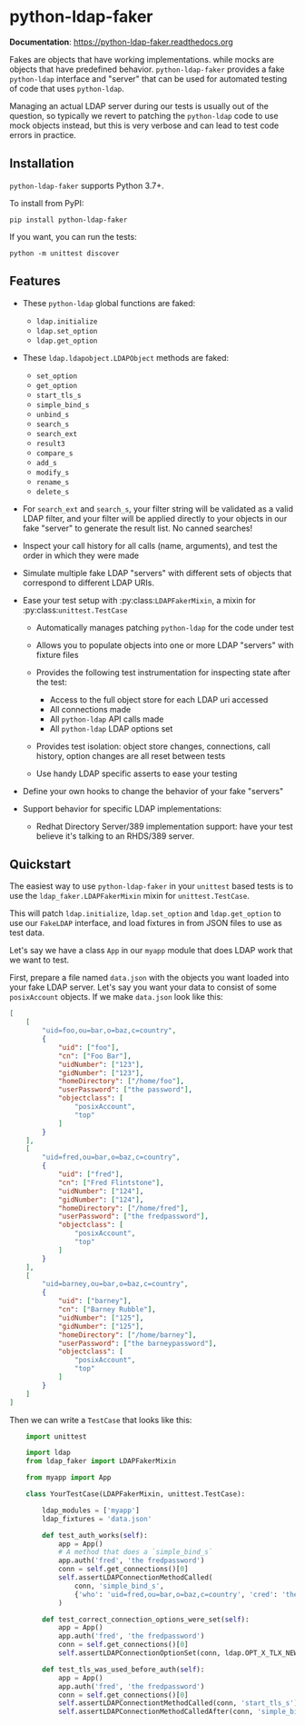 # python-ldap-faker

**Documentation**: https://python-ldap-faker.readthedocs.org

Fakes are objects that have working implementations. while mocks are objects that have predefined behavior.  `python-ldap-faker` provides a fake `python-ldap` interface and "server" that can be used for automated testing of code that uses `python-ldap`.

Managing an actual LDAP server during our tests is usually out of the question, so typically we revert to patching the `python-ldap` code to use mock objects instead, but this is very verbose and can lead to test code errors in practice.

## Installation

`python-ldap-faker` supports Python 3.7+.

To install from PyPI:

```shell
pip install python-ldap-faker
```

If you want, you can run the tests:

```shell
python -m unittest discover
```

## Features

* These `python-ldap` global functions are faked:

    * `ldap.initialize`
    * `ldap.set_option`
    * `ldap.get_option`

* These `ldap.ldapobject.LDAPObject` methods are faked:

    * `set_option`
    * `get_option`
    * `start_tls_s`
    * `simple_bind_s`
    * `unbind_s`
    * `search_s`
    * `search_ext`
    * `result3`
    * `compare_s`
    * `add_s`
    * `modify_s`
    * `rename_s`
    * `delete_s`

* For `search_ext` and `search_s`, your filter string will be validated as a valid LDAP filter, and your filter will be applied directly to your objects in our fake "server" to generate the result list.  No canned searches!
* Inspect your call history for all calls (name, arguments), and test the order in which they were made
* Simulate multiple fake LDAP "servers" with different sets of objects that correspond to different LDAP URIs.
* Ease your test setup with :py:class:`LDAPFakerMixin`, a mixin for :py:class:`unittest.TestCase`

    * Automatically manages patching `python-ldap` for the code under test
    * Allows you to populate objects into one or more LDAP "servers" with fixture files
    * Provides the following test instrumentation for inspecting state after the test:

        * Access to the full object store for each LDAP uri accessed
        * All connections made
        * All `python-ldap` API calls made
        * All `python-ldap` LDAP options set

    * Provides test isolation: object store changes, connections, call history, option changes are all reset between tests
    * Use handy LDAP specific asserts to ease your testing

* Define your own hooks to change the behavior of your fake "servers"
* Support behavior for specific LDAP implementations:

    * Redhat Directory Server/389 implementation support: have your test believe it's talking to an RHDS/389 server.

## Quickstart

The easiest way to use `python-ldap-faker` in your `unittest` based tests is to use the `ldap_faker.LDAPFakerMixin` mixin for `unittest.TestCase`.

This will patch `ldap.initialize`, `ldap.set_option` and `ldap.get_option` to use our `FakeLDAP` interface, and load fixtures in from JSON files to use as test data.

Let's say we have a class `App` in our `myapp` module that does LDAP work that we want to test.

First, prepare a file named `data.json` with the objects you want loaded into your fake LDAP server.   Let's say you want your data to consist of some `posixAccount` objects.  If we make `data.json` look like this:

```json
[
    [
        "uid=foo,ou=bar,o=baz,c=country",
        {
            "uid": ["foo"],
            "cn": ["Foo Bar"],
            "uidNumber": ["123"],
            "gidNumber": ["123"],
            "homeDirectory": ["/home/foo"],
            "userPassword": ["the password"],
            "objectclass": [
                "posixAccount",
                "top"
            ]
        }
    ],
    [
        "uid=fred,ou=bar,o=baz,c=country",
        {
            "uid": ["fred"],
            "cn": ["Fred Flintstone"],
            "uidNumber": ["124"],
            "gidNumber": ["124"],
            "homeDirectory": ["/home/fred"],
            "userPassword": ["the fredpassword"],
            "objectclass": [
                "posixAccount",
                "top"
            ]
        }
    ],
    [
        "uid=barney,ou=bar,o=baz,c=country",
        {
            "uid": ["barney"],
            "cn": ["Barney Rubble"],
            "uidNumber": ["125"],
            "gidNumber": ["125"],
            "homeDirectory": ["/home/barney"],
            "userPassword": ["the barneypassword"],
            "objectclass": [
                "posixAccount",
                "top"
            ]
        }
    ]
]
```

Then we can write a `TestCase` that looks like this:

```python
    import unittest

    import ldap
    from ldap_faker import LDAPFakerMixin

    from myapp import App

    class YourTestCase(LDAPFakerMixin, unittest.TestCase):

        ldap_modules = ['myapp']
        ldap_fixtures = 'data.json'

        def test_auth_works(self):
            app = App()
            # A method that does a `simple_bind_s`
            app.auth('fred', 'the fredpassword')
            conn = self.get_connections()[0]
            self.assertLDAPConnectionMethodCalled(
                conn, 'simple_bind_s',
                {'who': 'uid=fred,ou=bar,o=baz,c=country', 'cred': 'the fredpassword'}
            )

        def test_correct_connection_options_were_set(self):
            app = App()
            app.auth('fred', 'the fredpassword')
            conn = self.get_connections()[0]
            self.assertLDAPConnectionOptionSet(conn, ldap.OPT_X_TLX_NEWCTX, 0)

        def test_tls_was_used_before_auth(self):
            app = App()
            app.auth('fred', 'the fredpassword')
            conn = self.get_connections()[0]
            self.assertLDAPConnectiontMethodCalled(conn, 'start_tls_s')
            self.assertLDAPConnectionMethodCalledAfter(conn, 'simple_bind_s', 'start_tls_s')
```
